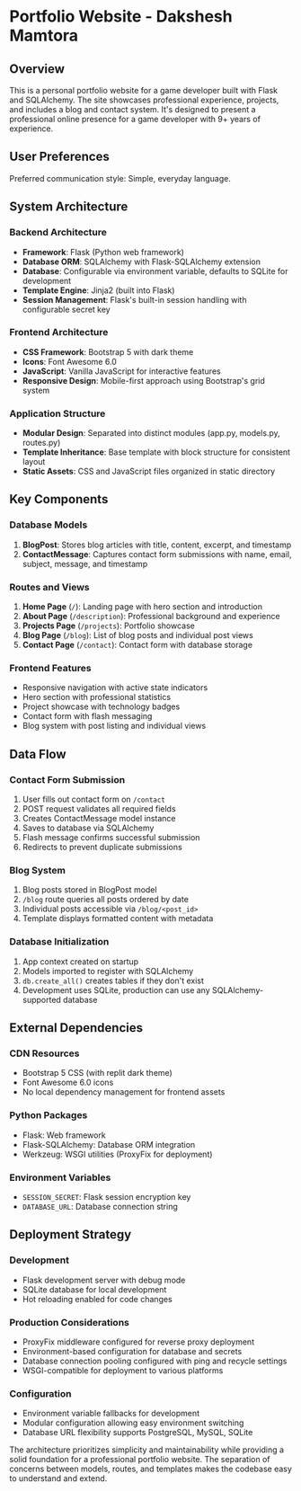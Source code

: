 # Portfolio Website - Dakshesh Mamtora

## Overview

This is a personal portfolio website for a game developer built with Flask and SQLAlchemy. The site showcases professional experience, projects, and includes a blog and contact system. It's designed to present a professional online presence for a game developer with 9+ years of experience.

## User Preferences

Preferred communication style: Simple, everyday language.

## System Architecture

### Backend Architecture
- **Framework**: Flask (Python web framework)
- **Database ORM**: SQLAlchemy with Flask-SQLAlchemy extension
- **Database**: Configurable via environment variable, defaults to SQLite for development
- **Template Engine**: Jinja2 (built into Flask)
- **Session Management**: Flask's built-in session handling with configurable secret key

### Frontend Architecture
- **CSS Framework**: Bootstrap 5 with dark theme
- **Icons**: Font Awesome 6.0
- **JavaScript**: Vanilla JavaScript for interactive features
- **Responsive Design**: Mobile-first approach using Bootstrap's grid system

### Application Structure
- **Modular Design**: Separated into distinct modules (app.py, models.py, routes.py)
- **Template Inheritance**: Base template with block structure for consistent layout
- **Static Assets**: CSS and JavaScript files organized in static directory

## Key Components

### Database Models
1. **BlogPost**: Stores blog articles with title, content, excerpt, and timestamp
2. **ContactMessage**: Captures contact form submissions with name, email, subject, message, and timestamp

### Routes and Views
1. **Home Page** (`/`): Landing page with hero section and introduction
2. **About Page** (`/description`): Professional background and experience
3. **Projects Page** (`/projects`): Portfolio showcase
4. **Blog Page** (`/blog`): List of blog posts and individual post views
5. **Contact Page** (`/contact`): Contact form with database storage

### Frontend Features
- Responsive navigation with active state indicators
- Hero section with professional statistics
- Project showcase with technology badges
- Contact form with flash messaging
- Blog system with post listing and individual views

## Data Flow

### Contact Form Submission
1. User fills out contact form on `/contact`
2. POST request validates all required fields
3. Creates ContactMessage model instance
4. Saves to database via SQLAlchemy
5. Flash message confirms successful submission
6. Redirects to prevent duplicate submissions

### Blog System
1. Blog posts stored in BlogPost model
2. `/blog` route queries all posts ordered by date
3. Individual posts accessible via `/blog/<post_id>`
4. Template displays formatted content with metadata

### Database Initialization
1. App context created on startup
2. Models imported to register with SQLAlchemy
3. `db.create_all()` creates tables if they don't exist
4. Development uses SQLite, production can use any SQLAlchemy-supported database

## External Dependencies

### CDN Resources
- Bootstrap 5 CSS (with replit dark theme)
- Font Awesome 6.0 icons
- No local dependency management for frontend assets

### Python Packages
- Flask: Web framework
- Flask-SQLAlchemy: Database ORM integration
- Werkzeug: WSGI utilities (ProxyFix for deployment)

### Environment Variables
- `SESSION_SECRET`: Flask session encryption key
- `DATABASE_URL`: Database connection string

## Deployment Strategy

### Development
- Flask development server with debug mode
- SQLite database for local development
- Hot reloading enabled for code changes

### Production Considerations
- ProxyFix middleware configured for reverse proxy deployment
- Environment-based configuration for database and secrets
- Database connection pooling configured with ping and recycle settings
- WSGI-compatible for deployment to various platforms

### Configuration
- Environment variable fallbacks for development
- Modular configuration allowing easy environment switching
- Database URL flexibility supports PostgreSQL, MySQL, SQLite

The architecture prioritizes simplicity and maintainability while providing a solid foundation for a professional portfolio website. The separation of concerns between models, routes, and templates makes the codebase easy to understand and extend.
